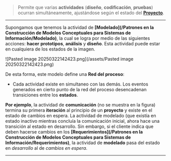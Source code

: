 > Permite que varias **actividades** (**diseño**, **codificación**, **pruebas**) ocurran simultáneamente, ajustándose según el estado del **[Proyecto](/MSI/PMBOK/Proyecto)**. 
****

Supongamos que tenemos la actividad de **[Modelado](/Patrones en la Construcción de Modelos Conceptuales para Sistemas de Información/Modelado)**, la cual se logra por medio de las siguientes acciones: **hacer** **prototipos**, **análisis** y **diseño**. 
Esta actividad puede estar en cualquiera de los estados de la imagen.

![Pasted image 20250322142423.png](/assets/Pasted image 20250322142423.png)

De esta forma, este modelo define una **Red del proceso**:

- Cada actividad existe en simultaneo con las demás. Los eventos generados en cierto punto de la red del proceso desencadenan transiciones entre los **estados**.

**Por ejemplo**, la actividad de **comunicación** (no se muestra en la figura) termina su primera **iteración** al principio de un **proyecto** y existe en el estado de cambios en espera. La actividad de modelado (que existía en estado inactivo mientras concluía la comunicación inicial, ahora hace una transición al estado en desarrollo. Sin embargo, si el cliente indica que deben hacerse cambios en los **[Requerimientos](/Patrones en la Construcción de Modelos Conceptuales para Sistemas de Información/Requerimientos)**, la actividad de **modelado** pasa del estado en *desarrollo* al de *cambios en espera*.
****

